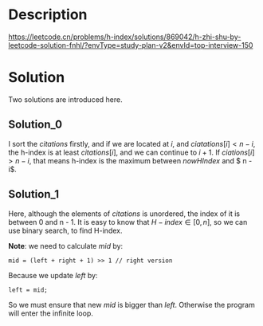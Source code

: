 # Description
https://leetcode.cn/problems/h-index/solutions/869042/h-zhi-shu-by-leetcode-solution-fnhl/?envType=study-plan-v2&envId=top-interview-150

# Solution
Two solutions are introduced here.

## Solution_0
I sort the $citations$ firstly, and if we are located at $i$, and $ciatations[i] < n - i$, the h-index is at least $citations[i]$, and we can continue to $i+1$. If $ciations[i] > n - i$, that means h-index is the maximum between $nowHIndex$ and $ n - i$.

## Solution_1
Here, although the elements of $citations$ is unordered, the index of it is between 0 and n - 1. It is easy to know that $H-index \in [0, n]$, so we can use binary search, to find H-index. 

**Note**: we need to calculate $mid$ by:
```
mid = (left + right + 1) >> 1 // right version
```
Because we update $left$ by:
```
left = mid;
```
So we must ensure that new $mid$ is bigger than $left$. Otherwise the program will enter the infinite loop. 